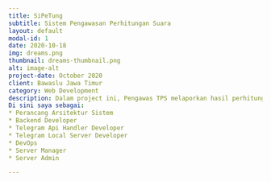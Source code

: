 ```yaml
---
title: SiPeTung
subtitle: Sistem Pengawasan Perhitungan Suara
layout: default
modal-id: 1
date: 2020-10-18
img: dreams.png
thumbnail: dreams-thumbnail.png
alt: image-alt
project-date: October 2020
client: Bawaslu Jawa Timur
category: Web Development
description: Dalam project ini, Pengawas TPS melaporkan hasil perhitungan suara melalui Telegram Bot. Dan data hasil kiriman Pengawas TPS tersebut diolah diserver dan disajikan dalam bentuk laporan visual (Web Front-End).
Di sini saya sebagai:
* Perancang Arsitektur Sistem
* Backend Developer
* Telegram Api Handler Developer
* Telegram Local Server Developer
* DevOps
* Server Manager
* Server Admin

---
```


